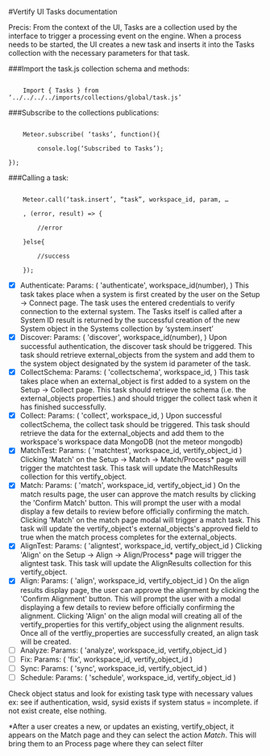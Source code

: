 #Vertify UI Tasks documentation

Precis: From the context of the UI, Tasks are a collection used by the interface to trigger a processing event on the engine. When a process needs to be started, the UI creates a new task and inserts it into the Tasks collection with the necessary parameters for that task.



###Import the task.js collection schema and methods:

```

	Import { Tasks } from ‘../../../../imports/collections/global/task.js’

```
###Subscribe to the collections publications:
```

	Meteor.subscribe( ‘tasks’, function(){

		console.log(‘Subscribed to Tasks’);

});
```

###Calling a task:
```

	Meteor.call(‘task.insert’, “task”, workspace_id, param, …

	, (error, result) => {

		//error

	}else{

		//success

	});

```

- [x] Authenticate:
		Params: ( 'authenticate', workspace_id(number), )
    This task takes place when a system is first created by the user on the Setup -> Connect page. The task uses the entered credentials to verify connection to the external system. The Tasks itself is called after a System ID result is returned by the successful creation of the new System object in the Systems collection by ‘system.insert’
- [x] Discover:
		Params: ( 'discover', workspace_id(number), )
    Upon successful authentication, the discover task should be triggered. This task should retrieve external_objects from the system and add them to the system object designated by the system id parameter of the task.
- [X] CollectSchema:
		Params: ( 'collectschema', workspace_id, )
    This task takes place when an external_object is first added to a system on the Setup -> Collect page. This task should retrieve the schema (i.e. the external_objects properties.) and should trigger the collect task when it has finished successfully.
- [X] Collect:
		Params: ( 'collect', workspace_id, )
		Upon successful collectSchema, the collect task should be triggered. This task should retrieve the data for the external_objects and add them to the workspace's workspace data MongoDB (not the meteor mongodb)
- [X] MatchTest:
		Params: ( 'matchtest', workspace_id, vertify_object_id )
		Clicking 'Match' on the Setup -> Match -> Match/Process\* page will trigger the matchtest task. This task will update the MatchResults collection for this vertify_object.
- [X] Match:
		Params: ( 'match', workspace_id, vertify_object_id )
		On the match results page, the user can approve the match results by clicking the 'Confirm Match' button. This will prompt the user with a modal display a few details to review before officially confirming the match. Clicking 'Match' on the match page modal will trigger a match task. This task will update the vertify_object's external_objects's approved field to true when the match process completes for the external_objects.
- [X] AlignTest:
		Params: ( 'aligntest', workspace_id, vertify_object_id )
		Clicking 'Align' on the Setup -> Align -> Align/Process\* page will trigger the aligntest task. This task will update the AlignResults collection for this vertify_object.
- [X] Align:
		Params: ( 'align', workspace_id, vertify_object_id )
		On the align results display page, the user can approve the alignment by clicking the 'Confirm Alignment' button. This will prompt the user with a modal displaying a few details to review before officially confirming the alignment. Clicking 'Align' on the align modal will creating all of the vertify_properties for this vertify_object using the alignment results. Once all of the vertfiy_properties are successfully created, an align task will be created.
- [ ] Analyze:
		Params: ( 'analyze', workspace_id, vertify_object_id )
- [ ] Fix:
		Params: ( 'fix', workspace_id, vertify_object_id )
- [ ] Sync:
		Params: ( 'sync', workspace_id, vertify_object_id )
- [ ] Schedule:
		Params: ( 'schedule', workspace_id, vertify_object_id )

Check object status and look for existing task type with necessary values
ex: see if authentication, wsid, sysid exists if system status = incomplete. if not exist create, else nothing.




\*After a user creates a new, or updates an existing, vertify_object, it appears on the Match page and they can select the action *Match*. This will bring them to an Process page where they can select filter
